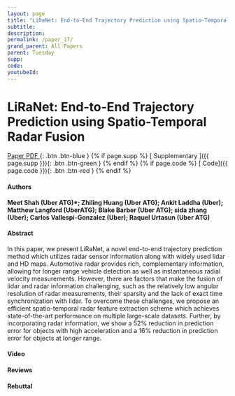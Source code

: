 ```yaml
---
layout: page
title: "LiRaNet: End-to-End Trajectory Prediction using Spatio-Temporal Radar Fusion"
subtitle: 
description:
permalink: /paper_17/
grand_parent: All Papers
parent: Tuesday
supp: 
code: 
youtubeId: 
---
```


# LiRaNet: End-to-End Trajectory Prediction using Spatio-Temporal Radar Fusion

[<i class="fa fa-file-text-o" aria-hidden="true"></i> Paper PDF ](https://drive.google.com/file/d/1DHcWIcLQpJAozpHQT1XRzkNP2MR3Ilja/view){: .btn .btn-blue } {% if page.supp %} [<i class="fa fa-file-text-o" aria-hidden="true"></i> Supplementary ]({{ page.supp }}){: .btn .btn-green } {% endif %} {% if page.code %} [<i class="fa fa-github" aria-hidden="true"></i> Code]({{ page.code }}){: .btn .btn-red }
{% endif %}

#### Authors
**Meet Shah (Uber ATG)*; Zhiling Huang (Uber ATG); Ankit Laddha (Uber); Matthew Langford (UberATG); Blake Barber (Uber ATG); sida zhang (Uber); Carlos Vallespi-Gonzalez (Uber); Raquel Urtasun (Uber ATG)**

#### Abstract
In this paper, we present LiRaNet, a novel end-to-end trajectory prediction method which utilizes radar sensor information along with widely used lidar and HD maps. Automotive radar provides rich, complementary information, allowing for longer range vehicle detection as well as instantaneous radial velocity measurements. However, there are factors that make the fusion of lidar and radar information challenging, such as the relatively low angular resolution of radar measurements, their sparsity and the lack of exact time synchronization with lidar. To overcome these challenges, we propose an efficient spatio-temporal radar feature extraction scheme which achieves state-of-the-art performance on multiple large-scale datasets. Further, by incorporating radar information, we show a 52% reduction in prediction error for objects with high acceleration and a 16% reduction in prediction error for objects at longer range.

#### Video 

#### Reviews

#### Rebuttal
